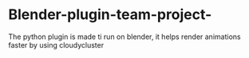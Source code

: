 # Blender-plugin-team-project-
The python plugin is made ti run on blender, it helps render animations faster by using cloudycluster
